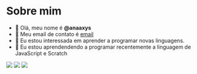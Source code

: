 # Sobre mim

- 👋 Olá, meu nome é **@anaaxys**
- :mushroom: Meu email de contato é [email](ana.cavagnolli@escola.pr.gov.br)
- 🌱 Eu estou interessada em aprender a programar novas linguagens.
- :honeybee: Eu estou aprendendendo a programar recentemente a linguagem de JavaScript e Scratch

![](https://img.shields.io/badge/Scratch-4D97FF?style=for-the-badge&logo=Scratch&logoColor=white)
![](https://img.shields.io/badge/JavaScript-323330?style=for-the-badge&logo=javascript&logoColor=F7DF1E)
![](https://img.shields.io/badge/Steam-000000?style=for-the-badge&logo=steam&logoColor=white)
